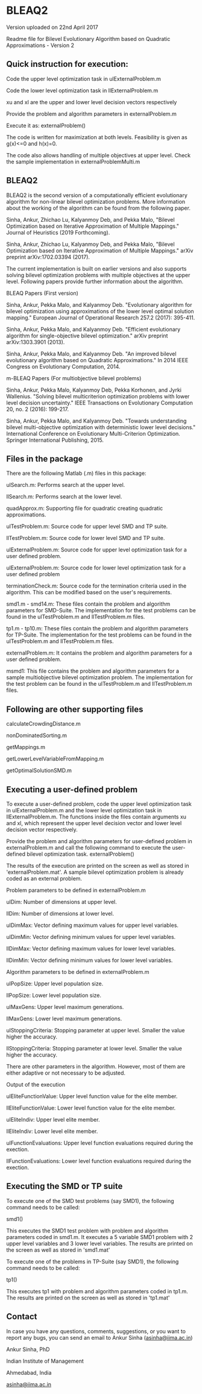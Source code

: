 # BLEAQ2
Version uploaded on 22nd April 2017

Readme file for Bilevel Evolutionary Algorithm based on Quadratic Approximations - Version 2


Quick instruction for execution:
------------------------------------------------------------------------
Code the upper level optimization task in ulExternalProblem.m

Code the lower level optimization task in llExternalProblem.m

xu and xl are the upper and lower level decision vectors respectively

Provide the problem and algorithm parameters in externalProblem.m

Execute it as: externalProblem()

The code is written for maximization at both levels. Feasibility is given as g(x)<=0 and h(x)=0.

The code also allows handling of multiple objectives at upper level. Check the sample implementation in externalProblemMulti.m


BLEAQ2
------------------------------------------------------------------------
BLEAQ2 is the second version of a computationally efficient evolutionary algorithm for non-linear bilevel optimization problems. More information about the working of the algorithm can be found from the following paper.

Sinha, Ankur, Zhichao Lu, Kalyanmoy Deb, and Pekka Malo, "Bilevel Optimization based on Iterative Approximation of Multiple Mappings." Journal of Heuristics (2019 Forthcoming).

Sinha, Ankur, Zhichao Lu, Kalyanmoy Deb, and Pekka Malo, "Bilevel Optimization based on Iterative Approximation of Multiple Mappings." arXiv preprint arXiv:1702.03394 (2017).

The current implementation is built on earlier versions and also supports solving bilevel optimization problems with multiple objectives at the upper level. Following papers provide further information about the algorithm.

BLEAQ Papers (First version)

Sinha, Ankur, Pekka Malo, and Kalyanmoy Deb. "Evolutionary algorithm for bilevel optimization using approximations of the lower level optimal solution mapping." European Journal of Operational Research 257.2 (2017): 395-411.

Sinha, Ankur, Pekka Malo, and Kalyanmoy Deb. "Efficient evolutionary algorithm for single-objective bilevel optimization." arXiv preprint arXiv:1303.3901 (2013).

Sinha, Ankur, Pekka Malo, and Kalyanmoy Deb. "An improved bilevel evolutionary algorithm based on Quadratic Approximations." In 2014 IEEE Congress on Evolutionary Computation, 2014.

m-BLEAQ Papers (For multiobjective bilevel problems)

Sinha, Ankur, Pekka Malo, Kalyanmoy Deb, Pekka Korhonen, and Jyrki Wallenius. "Solving bilevel multicriterion optimization problems with lower level decision uncertainty." IEEE Transactions on Evolutionary Computation 20, no. 2 (2016): 199-217.

Sinha, Ankur, Pekka Malo, and Kalyanmoy Deb. "Towards understanding bilevel multi-objective optimization with deterministic lower level decisions." International Conference on Evolutionary Multi-Criterion Optimization. Springer International Publishing, 2015.


Files in the package
------------------------------------------------------------------------
There are the following Matlab (.m) files in this package:

ulSearch.m: Performs search at the upper level.

llSearch.m: Performs search at the lower level.

quadApprox.m: Supporting file for quadratic creating quadratic approximations.

ulTestProblem.m: Source code for upper level SMD and TP suite.

llTestProblem.m: Source code for lower level SMD and TP suite.

ulExternalProblem.m: Source code for upper level optimization task for a user defined problem.

ulExternalProblem.m: Source code for lower level optimization task for a user defined problem

terminationCheck.m: Source code for the termination criteria used in the algorithm. This can be modified based on the user's requirements.

smd1.m - smd14.m: These files contain the problem and algorithm parameters for SMD-Suite. The implementation for the test problems can be found in the ulTestProblem.m and llTestProblem.m files.

tp1.m - tp10.m: These files contain the problem and algorithm parameters for TP-Suite. The implementation for the test problems can be found in the ulTestProblem.m and llTestProblem.m files.

externalProblem.m: It contains the problem and algorithm parameters for a user defined problem.

msmd1: This file contains the problem and algorithm parameters for a sample multiobjective bilevel optimization problem. The implementation for the test problem can be found in the ulTestProblem.m and llTestProblem.m files.

Following are other supporting files
------------------------------------------------------------------------
calculateCrowdingDistance.m

nonDominatedSorting.m

getMappings.m

getLowerLevelVariableFromMapping.m

getOptimalSolutionSMD.m


Executing a user-defined problem
------------------------------------------------------------------------
To execute a user-defined problem, code the upper level optimization task in ulExternalProblem.m and the lower level optimization task in llExternalProblem.m. The functions inside the files contain arguments xu and xl, which represent the upper level decision vector and lower level decision vector respectively.

Provide the problem and algorithm parameters for user-defined problem in externalProblem.m and call the following command to execute the user-defined bilevel optimization task.
externalProblem()

The results of the execution are printed on the screen as well as stored in 'externalProblem.mat'. A sample bilevel optimization problem is already coded as an external problem.

Problem parameters to be defined in externalProblem.m

ulDim: Number of dimensions at upper level.

llDim: Number of dimensions at lower level.

ulDimMax: Vector defining maximum values for upper level variables.

ulDimMin: Vector defining minimum values for upper level variables.

llDimMax: Vector defining maximum values for lower level variables.

llDimMin: Vector defining minimum values for lower level variables.

Algorithm parameters to be defined in externalProblem.m

ulPopSize: Upper level population size.

llPopSize: Lower level population size.

ulMaxGens: Upper level maximum generations.

llMaxGens: Lower level maximum generations.

ulStoppingCriteria: Stopping parameter at upper level. Smaller the value higher the accuracy.

llStoppingCriteria: Stopping parameter at lower level. Smaller the value higher the accuracy.

There are other parameters in the algorithm. However, most of them are either adaptive or not necessary to be adjusted.

Output of the execution

ulEliteFunctionValue: Upper level function value for the elite member.

llEliteFunctionValue: Lower level function value for the elite member.

ulEliteIndiv: Upper level elite member.

llEliteIndiv: Lower level elite member.

ulFunctionEvaluations: Upper level function evaluations required during the exection.

llFunctionEvaluations: Lower level function evaluations required during the exection.


Executing the SMD or TP suite
------------------------------------------------------------------------
To execute one of the SMD test problems (say SMD1), the following command needs to be called:

smd1()

This executes the SMD1 test problem with problem and algorithm parameters coded in smd1.m. It executes a 5 variable SMD1 problem with 2 upper level variables and 3 lower level variables. The results are printed on the screen as well as stored in 'smd1.mat'

To execute one of the problems in TP-Suite (say SMD1), the following command needs to be called:

tp1()

This executes tp1 with problem and algorithm parameters coded in tp1.m. The results are printed on the screen as well as stored in 'tp1.mat'


Contact
------------------------------------------------------------------------
In case you have any questions, comments, suggestions, or you want to report any bugs, you can send an email to Ankur Sinha (asinha@iima.ac.in)

Ankur Sinha, PhD

Indian Institute of Management

Ahmedabad, India

asinha@iima.ac.in

